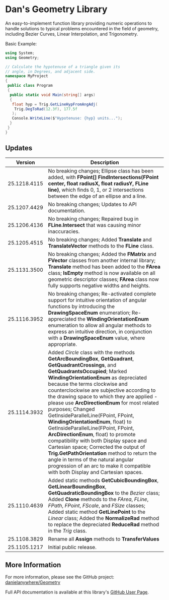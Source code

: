 # Dan's Geometry Library

An easy-to-implement function library providing numeric operations to handle solutions to typical problems encountered in the field of geometry, including Bezier Curves, Linear Interpolation, and Trigonometry.


Basic Example:

```cs
using System;
using Geometry;

// Calculate the hypotenuse of a triangle given its
// angle, in Degrees, and adjacent side.
namespace MyProject
{
 public class Program
 {
  public static void Main(string[] args)
  {
   float hyp = Trig.GetLineHypFromAngAdj(
    Trig.DegToRad(12.3f), 177.5f
   );
   Console.WriteLine($"Hypotenuse: {hyp} units...");
  }
 }
}

```

## Updates

| Version | Description |
|---------|-------------|
| 25.1218.4115 | No breaking changes; Ellipse class has been added, with **FPoint[] FindIntersections(FPoint center, float radiusX, float radiusY, FLine line)**, which finds 0, 1, or 2 intersections between the edge of an ellipse and a line. |
| 25.1207.4429 | No breaking changes; Updates to API documentation. |
| 25.1206.4136 | No breaking changes; Repaired bug in **FLine.Intersect** that was causing minor inaccuracies. |
| 25.1205.4515 | No breaking changes; Added **Translate** and **TranslateVector** methods to the **FLine** class. |
| 25.1131.3500 | No breaking changes; Added the **FMatrix** and **FVector** classes from another internal library; **Translate** method has been added to the **FArea** class; **IsEmpty** method is now available on all geometric descriptor classes; **FArea** class now fully supports negative widths and heights. |
| 25.1116.3952 | No breaking changes; Re-activated complete support for intuitive orientation of angular functions by introducing the **DrawingSpaceEnum** enumeration; Re-appreciated the **WindingOrientationEnum** enumeration to allow all angular methods to express an intuitive direction, in conjunction with a **DrawingSpaceEnum** value, where appropriate. |
| 25.1114.3932 | Added *Circle* class with the methods **GetArcBoundingBox**, **GetQuadrant**, **GetQuadrantCrossings**, and **GetQuadrantsOccupied**; Marked **WindingOrientationEnum** as depreciated because the terms clockwise and counterclockwise are subjective according to the drawing space to which they are applied - please use **ArcDirectionEnum** for most related purposes; Changed GetInsideParallelLine(FPoint, FPoint, **WindingOrientationEnum**, float) to GetInsideParallelLine(FPoint, FPoint, **ArcDirectionEnum**, float) to promote compatibility with both Display space and Cartesian space; Corrected the output of **Trig.GetPathOrientation** method to return the angle in terms of the natural angular progression of an arc to make it compatible with both Display and Cartesian spaces. |
| 25.1110.4639 | Added static methods **GetCubicBoundingBox**, **GetLinearBoundingBox**, **GetQuadraticBoundingBox** to the *Bezier* class; Added **Clone** methods to the *FArea*, *FLine*, *FPath*, *FPoint*, *FScale*, and *FSize* classes; Added static method **GetLinePoint** to the *Linear* class; Added the **NormalizeRad** method to replace the depreciated **ReduceRad** method in the *Trig* class. |
| 25.1108.3829 | Rename all **Assign** methods to **TransferValues** |
| 25.1105.1217 | Initial public release. |


## More Information

For more information, please see the GitHub project:
[danielanywhere/Geometry](https://github.com/danielanywhere/Geometry)

Full API documentation is available at this library's [GitHub User Page](https://danielanywhere.github.io/Geometry).

